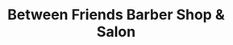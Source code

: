 ---
title: "Between Friends Barber Shop & Salon"
url: /raspeburg/between-friends-barber-shop-and-salon/
shop: hairdresser
---